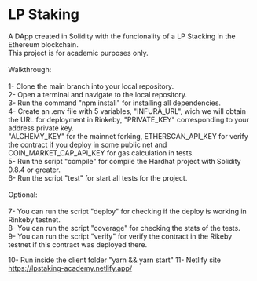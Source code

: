 # LP Staking <br/>
A DApp created in Solidity with the funcionality of a LP Stacking in the Ethereum blockchain. <br/>
This project is for academic purposes only. <br/>
<br/>
Walkthrough: <br/>
<br/>
1- Clone the main branch into your local repository. <br/>
2- Open a terminal and navigate to the local repository. <br/>
3- Run the command "npm install" for installing all dependencies. <br/>
4- Create an .env file with 5 variables, "INFURA_URL", wich we will obtain the URL for deployment in Rinkeby, "PRIVATE_KEY" corresponding to your address private key. <br/>
"ALCHEMY_KEY" for the mainnet forking, ETHERSCAN_API_KEY for verify the contract if you deploy in some public net and COIN_MARKET_CAP_API_KEY for gas calculation in tests.<br/>
5- Run the script "compile" for compile the Hardhat project with Solidity 0.8.4 or greater. <br/>
6- Run the script "test" for start all tests for the project. <br/>
<br/>
Optional: <br/>
<br/>
7- You can run the script "deploy" for checking if the deploy is working in Rinkeby testnet. <br/>
8- You can run the script "coverage" for checking the stats of the tests. <br/>
9- You can run the script "verify" for verify the contract in the Rikeby testnet if this contract was deployed there. <br/>

10- Run inside the client folder "yarn && yarn start"
11- Netlify site https://lpstaking-academy.netlify.app/
<br/>
